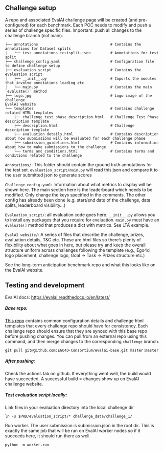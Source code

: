 ## Challenge setup

A repo and associated EvalAI challenge page will be created (and pre-configured) for each benchmark. Each POC needs to modify and push a series of challenge specific files. Important: push all changes to the challenge branch (not main).

```
├── annotations                                 # Contains the annotations for Dataset splits
│   └── test_annotations_testsplit.json         # Annotations for test split
├── challenge_config.yaml                       # Configuration file to define challenge setup
├── evaluation_script                           # Contains the evaluation script
│   ├── __init__.py                             # Imports the modules that involve annotations loading etc
│   └── main.py                                 # Contains the main `evaluate()` method
├── logo.jpg                                    # Logo image of the challenge
EvalAI website
└── templates                                   # Contains challenge related HTML templates
    ├── challenge_test_phase_description.html   # Challenge Test Phase description template
    ├── description.html                        # Challenge description template
    ├── evaluation_details.html                 # Contains description about how submissions will be evaluated for each challenge phase
    ├── submission_guidelines.html              # Contains information about how to make submissions to the challenge
    └── terms_and_conditions.html               # Contains terms and conditions related to the challenge
```

`Annotations/`: This folder should contain the ground truth annotations for the test set. `evaluation_script/main.py` will read this json and compare it to the user submitted json to generate scores

`Challenge_config.yaml`: Information about what metrics to display will be shown here. The main section here is the leaderboard which needs to be modified. Only change the keys specified in the comments. The other config has already been done (e.g. start/end date of the challenge, data splits, leaderboard visibility…)

`Evaluation_script/`: all evaluation code goes here. `__init__.py` allows you to install any packages that you require for evaluation. `main.py` must have an `evaluate()` method that produces a dict with metrics. See LTA example.
 
`EvalAI website/`: A series of files that describe the challenge, prizes, evaluation details, T&C etc. These are html files so there’s plenty of flexibility about what goes in here, but please try and keep the overall structure uniform across challenges following the template (e.g., Ego4d logo placement, challenge logo, Goal -> Task -> Prizes structure etc.)
 
See the long-term anticipation benchmark repo and what this looks like on the EvalAI website.

## Testing and development
EvalAI docs: https://evalai.readthedocs.io/en/latest/

##### Base repo:
[This repo](https://github.com/EGO4D-Consortium/evalai-base) contains common configuration details and challenge html templates that every challenge repo should have for consistency. Each challenge repo should ensure that they are synced with this base repo before pushing changes. You can pull from an external repo using this command, and then merge changes to the corresponding `challenge` branch.
```
git pull git@github.com:EGO4D-Consortium/evalai-base.git master:master
```

##### After pushing:
Check the actions tab on github. If everything went well, the build would have succeeded. A successful build = changes show up on EvalAI challenge website.

##### Test evaluation script locally: 
Link files in your evaluation directory into the local challenge dir 
```
ln -s $PWD/evaluation_script/* challenge_data/challenge_1/
```

Run worker. The user submission is submission.json in the root dir. This is exactly the same job that will be run on EvalAI worker nodes so if it succeeds here, it should run there as well.
```
python -m worker.run
```


